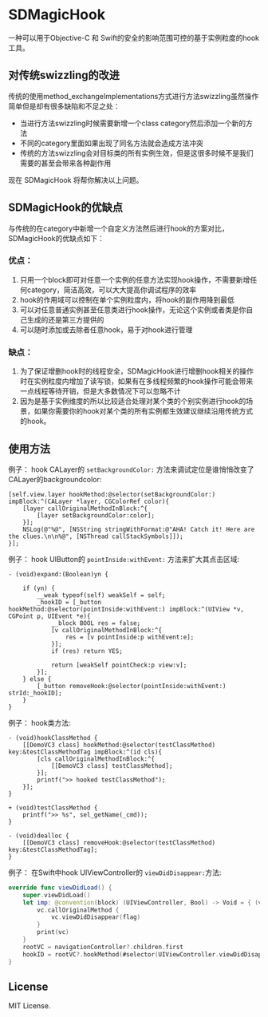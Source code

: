 # SDMagicHook

一种可以用于Objective-C 和 Swift的安全的影响范围可控的基于实例粒度的hook工具。

## 对传统swizzling的改进

传统的使用method_exchangeImplementations方式进行方法swizzling虽然操作简单但是却有很多缺陷和不足之处：

- 当进行方法swizzling时候需要新增一个class category然后添加一个新的方法
- 不同的category里面如果出现了同名方法就会造成方法冲突
- 传统的方法swizzling会对目标类的所有实例生效，但是这很多时候不是我们需要的甚至会带来各种副作用

现在 SDMagicHook 将帮你解决以上问题。

## SDMagicHook的优缺点

与传统的在category中新增一个自定义方法然后进行hook的方案对比，SDMagicHook的优缺点如下：
### 优点：
1. 只用一个block即可对任意一个实例的任意方法实现hook操作，不需要新增任何category，简洁高效，可以大大提高你调试程序的效率
2. hook的作用域可以控制在单个实例粒度内，将hook的副作用降到最低
3. 可以对任意普通实例甚至任意类进行hook操作，无论这个实例或者类是你自己生成的还是第三方提供的
4. 可以随时添加或去除者任意hook，易于对hook进行管理
### 缺点：
1. 为了保证增删hook时的线程安全，SDMagicHook进行增删hook相关的操作时在实例粒度内增加了读写锁，如果有在多线程频繁的hook操作可能会带来一点线程等待开销，但是大多数情况下可以忽略不计
2. 因为是基于实例维度的所以比较适合处理对某个类的个别实例进行hook的场景，如果你需要你的hook对某个类的所有实例都生效建议继续沿用传统方式的hook。

## 使用方法

例子： hook CALayer的 `setBackgroundColor:` 方法来调试定位是谁悄悄改变了CALayer的backgroundcolor:

```objc
[self.view.layer hookMethod:@selector(setBackgroundColor:) impBlock:^(CALayer *layer, CGColorRef color){
    [layer callOriginalMethodInBlock:^{
        [layer setBackgroundColor:color];
    }];
    NSLog(@"%@", [NSString stringWithFormat:@"AHA! Catch it! Here are the clues.\n\n%@", [NSThread callStackSymbols]]);
}];
```

例子： hook UIButton的 `pointInside:withEvent:` 方法来扩大其点击区域:

```objc
- (void)expand:(Boolean)yn {

    if (yn) {
        __weak typeof(self) weakSelf = self;
        _hookID = [_button hookMethod:@selector(pointInside:withEvent:) impBlock:^(UIView *v, CGPoint p, UIEvent *e){
            __block BOOL res = false;
            [v callOriginalMethodInBlock:^{
                res = [v pointInside:p withEvent:e];
            }];
            if (res) return YES;

            return [weakSelf pointCheck:p view:v];
        }];
    } else {
        [_button removeHook:@selector(pointInside:withEvent:) strId:_hookID];
    }
}
```

例子： hook类方法:

```objc
- (void)hookClassMethod {
    [[DemoVC3 class] hookMethod:@selector(testClassMethod) key:&testClassMethodTag impBlock:^(id cls){
        [cls callOriginalMethodInBlock:^{
            [[DemoVC3 class] testClassMethod];
        }];
        printf(">> hooked testClassMethod");
    }];
}

+ (void)testClassMethod {
    printf(">> %s", sel_getName(_cmd));
}

- (void)dealloc {
    [[DemoVC3 class] removeHook:@selector(testClassMethod) key:&testClassMethodTag];
}
```

例子： 在Swift中hook UIViewController的 `viewDidDisappear:`方法:

```swift
override func viewDidLoad() {
    super.viewDidLoad()
    let imp: @convention(block) (UIViewController, Bool) -> Void = { (vc, flag) in
        vc.callOriginalMethod {
            vc.viewDidDisappear(flag)
        }
        print(vc)
    }
    rootVC = navigationController?.children.first
    hookID = rootVC?.hookMethod(#selector(UIViewController.viewDidDisappear(_:)), impBlock: imp)
}
```

## License

MIT License.




